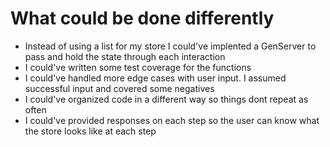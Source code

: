 # What could be done differently

- Instead of using a list for my store I could've implented a GenServer to pass and hold the state through each interaction
- I could've written some test coverage for the functions
- I could've handled more edge cases with user input. I assumed successful input and covered some negatives
- I could've organized code in a different way so things dont repeat as often
- I could've provided responses on each step so the user can know what the store looks like at each step